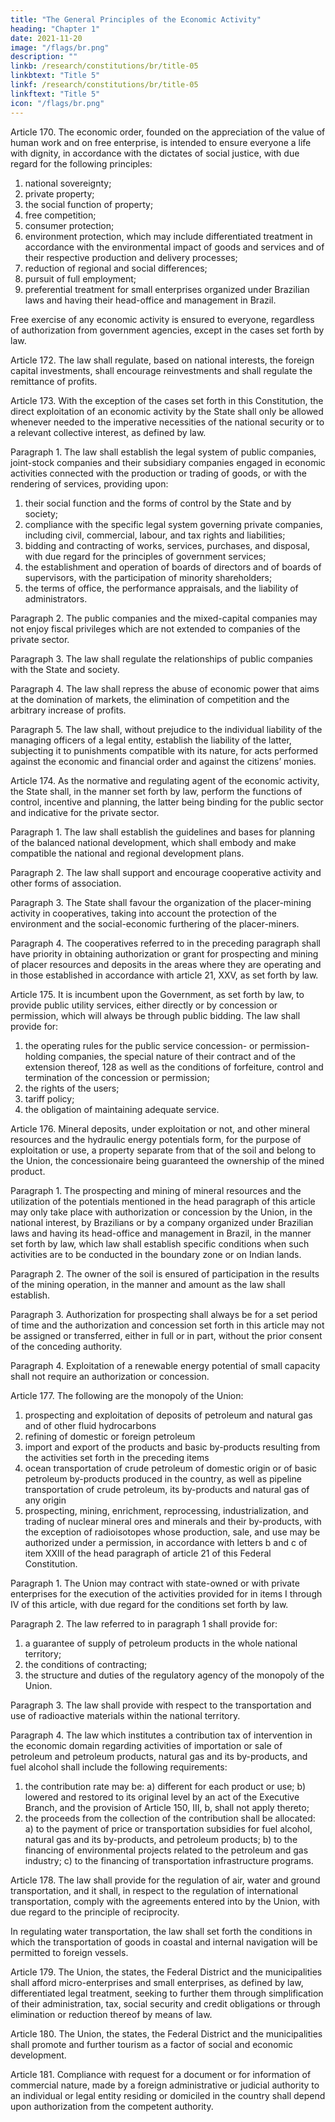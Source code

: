 ```yaml
---
title: "The General Principles of the Economic Activity"
heading: "Chapter 1"
date: 2021-11-20
image: "/flags/br.png"
description: ""
linkb: /research/constitutions/br/title-05
linkbtext: "Title 5"
linkf: /research/constitutions/br/title-05
linkftext: "Title 5"
icon: "/flags/br.png"
---
```



Article 170.  The economic order, founded on the appreciation of the value of human work and on free enterprise, is intended to ensure everyone a life with dignity, in accordance with the dictates of social justice, with due regard for the following principles:

1. national sovereignty;
2.  private property;
3.   the social function of property;
4. free competition;
5. consumer protection;
6.  environment protection, which may include differentiated treatment in
accordance with the environmental impact of goods and services and of their respective
production and delivery processes;
7.   reduction of regional and social differences;
8.    pursuit of full employment;
9.  preferential treatment for small enterprises organized under Brazilian laws and having their head-office and management in Brazil. 

Free exercise of any economic activity is ensured to everyone, regardless of authorization from government agencies, except in the cases set forth by law.

Article 172.  The law shall regulate, based on national interests, the foreign capital investments, shall encourage reinvestments and shall regulate the remittance of profits.

Article 173. With the exception of the cases set forth in this Constitution, the direct exploitation of an economic activity by the State shall only be allowed whenever needed to the imperative necessities of the national security or to a relevant collective interest, as defined by law.

Paragraph 1. The law shall establish the legal system of public companies, joint-stock companies and their subsidiary companies engaged in economic activities connected with the production or trading of goods, or with the rendering of services, providing upon:

1. their social function and the forms of control by the State and by society;
2.  compliance with the specific legal system governing private companies, including civil, commercial, labour, and tax rights and liabilities;
3.   bidding and contracting of works, services, purchases, and disposal, with due regard for the principles of government services;
4. the establishment and operation of boards of directors and of boards of supervisors, with the participation of minority shareholders;
5. the terms of office, the performance appraisals, and the liability of administrators.

Paragraph 2. The public companies and the mixed-capital companies may not enjoy fiscal privileges which are not extended to companies of the private sector.

Paragraph 3. The law shall regulate the relationships of public companies with the State and society.

Paragraph 4. The law shall repress the abuse of economic power that aims at the domination of markets, the elimination of competition and the arbitrary increase of profits.

Paragraph 5. The law shall, without prejudice to the individual liability of the managing officers of a legal entity, establish the liability of the latter, subjecting it to punishments compatible with its nature, for acts performed against the economic and financial order and against the citizens’ monies. 

Article 174.  As the normative and regulating agent of the economic activity, the State shall, in the manner set forth by law, perform the functions of control, incentive and planning, the latter being binding for the public sector and indicative for the private sector.

Paragraph 1. The law shall establish the guidelines and bases for planning of the balanced national development, which shall embody and make compatible the national and regional development plans.

Paragraph 2. The law shall support and encourage cooperative activity and other forms of association.

Paragraph 3. The State shall favour the organization of the placer-mining activity in cooperatives, taking into account the protection of the environment and the social-economic furthering of the placer-miners.

Paragraph 4. The cooperatives referred to in the preceding paragraph shall have priority in obtaining authorization or grant for prospecting and mining of placer resources and deposits in the areas where they are operating and in those established in accordance with article 21, XXV, as set forth by law.

Article 175.  It is incumbent upon the Government, as set forth by law, to provide public utility services, either directly or by concession or permission, which will always be through public bidding. The law shall provide for:

1. the operating rules for the public service concession- or permission-
holding companies, the special nature of their contract and of the extension thereof,
128
 as well as the conditions of forfeiture, control and termination of the concession or
permission;
2.  the rights of the users;
3.   tariff policy;
4. the obligation of maintaining adequate service.

Article 176. Mineral deposits, under exploitation or not, and other mineral resources and the hydraulic energy potentials form, for the purpose of exploitation or use, a property separate from that of the soil and belong to the Union, the concessionaire being guaranteed the ownership of the mined product. 

Paragraph 1. The prospecting and mining of mineral resources and the utilization of the potentials mentioned in the head paragraph of this article may only take place with authorization or concession by the Union, in the national interest, by Brazilians or by a company organized under Brazilian laws and having its head-office and management in Brazil, in the manner set forth by law, which law shall establish specific conditions when such activities are to be conducted in the boundary zone or
on Indian lands.

Paragraph 2. The owner of the soil is ensured of participation in the results of the mining operation, in the manner and amount as the law shall establish. 

Paragraph 3. Authorization for prospecting shall always be for a set period of time and the authorization and concession set forth in this article may not be assigned or transferred, either in full or in part, without the prior consent of the conceding authority.

Paragraph 4. Exploitation of a renewable energy potential of small capacity shall not require an authorization or concession.

Article 177. The following are the monopoly of the Union:

1. prospecting and exploitation of deposits of petroleum and natural gas and of other fluid hydrocarbons
2.  refining of domestic or foreign petroleum
3.   import and export of the products and basic by-products resulting from the activities set forth in the preceding items
4. ocean transportation of crude petroleum of domestic origin or of basic petroleum by-products produced in the country, as well as pipeline transportation of crude petroleum, its by-products and natural gas of any origin
5. prospecting, mining, enrichment, reprocessing, industrialization, and trading of nuclear mineral ores and minerals and their by-products, with the exception of radioisotopes whose production, sale, and use may be authorized under a permission, in accordance with letters b and c of item XXIII of the head paragraph of article 21 of this Federal Constitution.

Paragraph 1. The Union may contract with state-owned or with private enterprises for the execution of the activities provided for in items I through IV of this article, with due regard for the conditions set forth by law.

Paragraph 2. The law referred to in paragraph 1 shall provide for:
1. a guarantee of supply of petroleum products in the whole national territory;
2.  the conditions of contracting; 
3.   the structure and duties of the regulatory agency of the monopoly of the Union.


Paragraph 3. The law shall provide with respect to the transportation and use of radioactive materials within the national territory.

Paragraph 4. The law which institutes a contribution tax of intervention in the economic domain regarding activities of importation or sale of petroleum and petroleum products, natural gas and its by-products, and fuel alcohol shall include the following requirements:
1. the contribution rate may be:
a) different for each product or use;
b) lowered and restored to its original level by an act of the Executive Branch,
and the provision of Article 150, III, b, shall not apply thereto;
2.  the proceeds from the collection of the contribution shall be allocated:
a) to the payment of price or transportation subsidies for fuel alcohol, natural
gas and its by-products, and petroleum products;
b) to the financing of environmental projects related to the petroleum and gas
industry;
c) to the financing of transportation infrastructure programs.

Article 178.  The law shall provide for the regulation of air, water and ground transportation, and it shall, in respect to the regulation of international transportation, comply with the agreements entered into by the Union, with due regard to the principle of reciprocity.

In regulating water transportation, the law shall set forth the conditions in which the transportation of goods in coastal and internal navigation will be permitted to foreign vessels.

Article 179.  The Union, the states, the Federal District and the municipalities shall afford
micro-enterprises and small enterprises, as defined by law, differentiated legal treatment,
seeking to further them through simplification of their administration, tax, social security
and credit obligations or through elimination or reduction thereof by means of law.

Article 180.  The Union, the states, the Federal District and the municipalities shall promote and further tourism as a factor of social and economic development.

Article 181.  Compliance with request for a document or for information of commercial nature, made by a foreign administrative or judicial authority to an individual or legal entity residing or domiciled in the country shall depend upon authorization from the competent authority.


